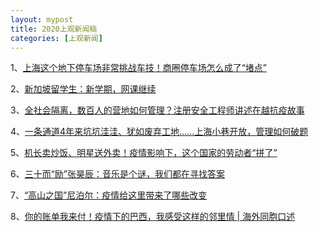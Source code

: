 ```yaml
---
layout: mypost
title: 2020上观新闻稿
categories: [上观新闻]
---
```


1、[上海这个地下停车场非常挑战车技！商圈停车场怎么成了“堵点”](https://web.shobserver.com/wxShare/html/298000.htm)  

2、[新加坡留学生：新学期，网课继续](https://web.shobserver.com/wxShare/html/291642.htm)  

3、[全社会隔离，数百人的营地如何管理？注册安全工程师讲述在越抗疫故事](https://web.shobserver.com/wxShare/html/288917.htm)  

4、[一条通道4年来坑坑洼洼、犹如废弃工地……上海小巷开放，管理如何破题](https://web.shobserver.com/wxShare/html/284785.htm)  

5、[机长卖炒饭、明星送外卖！疫情影响下，这个国家的劳动者“拼了”](https://web.shobserver.com/wxShare/html/284295.htm)  

6、[三十而“励”张昊辰：音乐是个谜，我们都在寻找答案](https://web.shobserver.com/wxShare/html/279377.htm)  

7、[“高山之国”尼泊尔：疫情给这里带来了哪些改变](https://web.shobserver.com/wxShare/html/277964.htm)  

8、[你的账单我来付！疫情下的巴西，我感受这样的邻里情 \| 海外同胞口述](https://web.shobserver.com/wxShare/html/270517.htm)  

